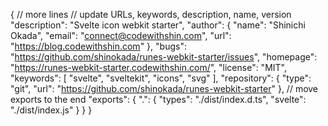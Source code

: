 {
  // more lines
  // update URLs, keywords, description, name, version
  "description": "Svelte icon webkit starter",
  "author": {
    "name": "Shinichi Okada",
    "email": "connect@codewithshin.com",
    "url": "https://blog.codewithshin.com"
  },
  "bugs": "https://github.com/shinokada/runes-webkit-starter/issues",
  "homepage": "https://runes-webkit-starter.codewithshin.com/",
  "license": "MIT",
  "keywords": [
    "svelte",
    "sveltekit",
    "icons",
    "svg"
  ],
  "repository": {
    "type": "git",
    "url": "https://github.com/shinokada/runes-webkit-starter"
  },
  // move exports to the end
  "exports": {
		".": {
			"types": "./dist/index.d.ts",
			"svelte": "./dist/index.js"
		}
	}
}